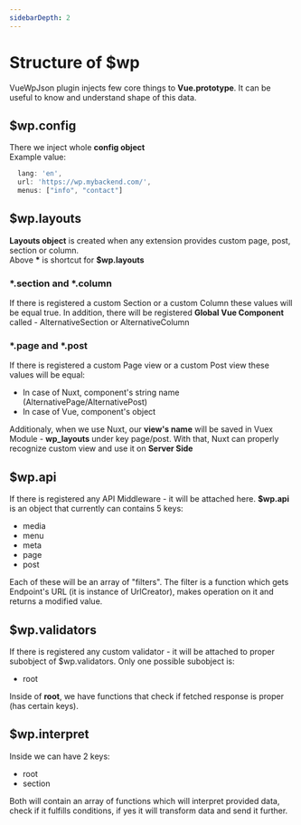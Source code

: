 ```yaml
---
sidebarDepth: 2
---
```


# Structure of $wp
VueWpJson plugin injects few core things to __Vue.prototype__. It can be useful to know and understand shape of this data.

## $wp.config
There we inject whole **config object**   
Example value:
```js
  lang: 'en',
  url: 'https://wp.mybackend.com/',
  menus: ["info", "contact"]
```

## $wp.layouts
**Layouts object** is created when any extension provides custom page, post, section or column.   
Above __*__ is shortcut for **$wp.layouts**

### *.section and *.column
If there is registered a custom Section or a custom Column these values will be equal true. In addition, there will be registered __Global Vue Component__ called - AlternativeSection or AlternativeColumn

### *.page and *.post
If there is registered a custom Page view or a custom Post view these values will be equal:
- In case of Nuxt, component's string name (AlternativePage/AlternativePost)
- In case of Vue, component's object

Additionaly, when we use Nuxt, our __view's name__ will be saved in Vuex Module - __wp_layouts__ under key page/post. With that, Nuxt can properly recognize custom view and use it on **Server Side**

## $wp.api
If there is registered any API Middleware - it will be attached here. **$wp.api** is an object that currently can contains 5 keys:
- media
- menu
- meta
- page
- post

Each of these will be an array of "filters". The filter is a function which gets Endpoint's URL (it is instance of UrlCreator), makes operation on it and returns a modified value.

## $wp.validators
If there is registered any custom validator - it will be attached to proper subobject of $wp.validators. Only one possible subobject is:
- root

Inside of **root**, we have functions that check if fetched response is proper (has certain keys).

## $wp.interpret
Inside we can have 2 keys:
- root
- section

Both will contain an array of functions which will interpret provided data, check if it fulfills conditions, if yes it will transform data and send it further.
